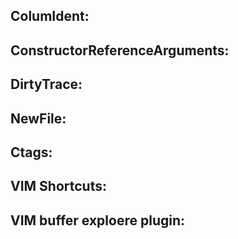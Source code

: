 ColumIdent:
-----------

ConstructorReferenceArguments:
------------------------------

DirtyTrace:
-----------

NewFile:
--------

Ctags:
------

VIM Shortcuts:
--------------

VIM buffer exploere plugin:
---------------------------
